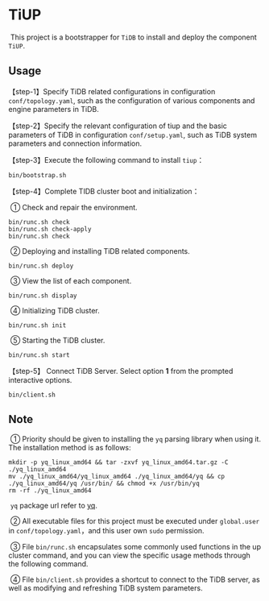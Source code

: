 # TiUP

​		This project is a bootstrapper for `TiDB` to install and deploy the component `TiUP`.



## Usage

【step-1】Specify TiDB related configurations in configuration `conf/topology.yaml`, such as the configuration of various components and engine parameters in TiDB.

【step-2】Specify the relevant configuration of tiup and the basic parameters of TiDB in configuration `conf/setup.yaml`, such as TiDB system parameters and connection information.

【step-3】Execute the following command to install `tiup`：

```shell
bin/bootstrap.sh
```

【step-4】Complete TIDB cluster boot and initialization：

​		① Check and repair the environment.

```shell
bin/runc.sh check
bin/runc.sh check-apply
bin/runc.sh check
```

​		② Deploying and installing TiDB related components.

```shell
bin/runc.sh deploy
```

​		③ View the list of each component.

```shell
bin/runc.sh display
```

​        ④ Initializing TiDB cluster.

```shell
bin/runc.sh init
```

​		⑤ Starting the TiDB cluster.

```shell
bin/runc.sh start
```

【step-5】 Connect TiDB Server. Select option **1** from the prompted interactive options.

```shell
bin/client.sh
```



## Note

​	① Priority should be given to installing the `yq` parsing library when using it. The installation method is as follows: 

```shell
mkdir -p yq_linux_amd64 && tar -zxvf yq_linux_amd64.tar.gz -C ./yq_linux_amd64
mv ./yq_linux_amd64/yq_linux_amd64 ./yq_linux_amd64/yq && cp ./yq_linux_amd64/yq /usr/bin/ && chmod +x /usr/bin/yq
rm -rf ./yq_linux_amd64
```

​		`yq` package url refer to [yq](https://github.com/mikefarah/yq/releases). 

​     ② All executable files for this project must be executed under `global.user` in `conf/topology.yaml`，and this user own `sudo` permission.

​	 ③ File `bin/runc.sh` encapsulates some commonly used functions in the up cluster command, and you can view the specific usage methods through the following command.

​     ④ File `bin/client.sh` provides a shortcut to connect to the TiDB server, as well as modifying and refreshing TiDB system parameters.
